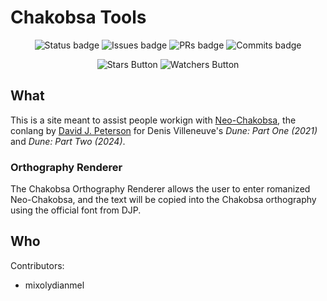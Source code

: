 # Chakobsa Tools

<p align="center">
  <img src="https://img.shields.io/website?url=https%3A%2F%2Fmixolydianmel.github.io%2Fchakobsa-tools" alt="Status badge" />
  <img src="https://img.shields.io/github/issues/mixolydianmel/chakobsa-tools" alt="Issues badge" />
  <img src="https://img.shields.io/github/issues-pr/mixolydianmel/chakobsa-tools" alt="PRs badge" />
  <img src="https://img.shields.io/github/commit-activity/t/mixolydianmel/chakobsa-tools" alt="Commits badge" />
</p>
<p align="center">
  <img src="https://img.shields.io/github/stars/mixolydianmel/chakobsa-tools" alt="Stars Button" />
  <img src="https://img.shields.io/github/watchers/mixolydianmel/chakobsa-tools" alt="Watchers Button" />
</p>

## What

This is a site meant to assist people workign with [Neo-Chakobsa](https://wiki.languageinvention.com/index.php?title=Chakobsa_language),
the conlang by [David J. Peterson](https://dedalvs.com/) for Denis Villeneuve's _Dune: Part One (2021)_ and _Dune:
Part Two (2024)_.

### Orthography Renderer

The Chakobsa Orthography Renderer allows the user to enter romanized
Neo-Chakobsa, and the text will be copied into the Chakobsa orthography using
the official font from DJP.

## Who

Contributors:
- mixolydianmel
